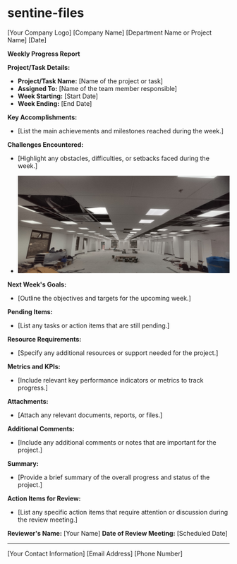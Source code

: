 # sentine-files
[Your Company Logo]
[Company Name]
[Department Name or Project Name]
[Date]

**Weekly Progress Report**

**Project/Task Details:**
- **Project/Task Name:** [Name of the project or task]
- **Assigned To:** [Name of the team member responsible]
- **Week Starting:** [Start Date]
- **Week Ending:** [End Date]

**Key Accomplishments:**
- [List the main achievements and milestones reached during the week.]

**Challenges Encountered:**
- [Highlight any obstacles, difficulties, or setbacks faced during the week.]

- ![](assets/viber_image_2023-09-01_16-23-02-147.jpg)

**Next Week's Goals:**
- [Outline the objectives and targets for the upcoming week.]

**Pending Items:**
- [List any tasks or action items that are still pending.]

**Resource Requirements:**
- [Specify any additional resources or support needed for the project.]

**Metrics and KPIs:**
- [Include relevant key performance indicators or metrics to track progress.]

**Attachments:**
- [Attach any relevant documents, reports, or files.]

**Additional Comments:**
- [Include any additional comments or notes that are important for the project.]

**Summary:**
- [Provide a brief summary of the overall progress and status of the project.]

**Action Items for Review:**
- [List any specific action items that require attention or discussion during the review meeting.]

**Reviewer's Name:** [Your Name]
**Date of Review Meeting:** [Scheduled Date]

---

[Your Contact Information]
[Email Address]
[Phone Number]

